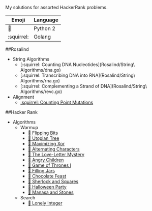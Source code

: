 My solutions for assorted HackerRank problems.

Emoji         | Language
------------- | -------------
:snake:       | Python 2
:squirrel:    | Golang

##Rosalind
- String Algorithms
	- [:squirrel: Counting DNA Nucleotides](Rosalind/String\ Algorithms/dna.go)
	- [:squirrel: Transcribing DNA into RNA](Rosalind/String\ Algorithms/rna.go)
	- [:squirrel: Complementing a Strand of DNA](Rosalind/String\ Algorithms/revc.go)
- Alignment
	- [:squirrel: Counting Point Mutations](Rosalind/Alignment/hamm.go)

##Hacker Rank
- Algorithms
	- Warmup
		- [:snake: Flipping Bits](HackerRank/Algorithms/Warmup/flipping_bits.py)
		- [:snake: Utopian Tree](HackerRank/Algorithms/Warmup/utopian_tree.py)
		- [:snake: Maximizing Xor](HackerRank/Algorithms/Warmup/maximizing_xor.py)
		- [:snake: Alternating Characters](HackerRank/Algorithms/Warmup/alternating_characters.py)
		- [:snake: The Love-Letter Mystery](HackerRank/Algorithms/Warmup/love_letter_mystery.py)
		- [:snake: Angry Children](HackerRank/Algorithms/Warmup/angry_children.py)
		- [:snake: Game of Thrones I](HackerRank/Algorithms/Warmup/game_of_thrones_i.py)
		- [:snake: Filling Jars](HackerRank/Algorithms/Warmup/filling_jars.py)
		- [:snake: Chocolate Feast](HackerRank/Algorithms/Warmup/chocolate_feast.py)
		- [:snake: Sherlock and Squares](HackerRank/Algorithms/Warmup/sherlock_and_squares.py)
		- [:snake: Halloween Party](HackerRank/Algorithms/Warmup/halloween_party.py)
		- [:snake: Manasa and Stones](HackerRank/Algorithms/Warmup/manasa_and_stones.py)
	- Search
	 	- [:snake: Lonely Integer](HackerRank/Algorithms/Search/lonely_integer.py)
